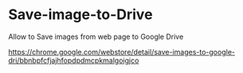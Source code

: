 # Save-image-to-Drive

 Allow to Save images from web page to Google Drive 

https://chrome.google.com/webstore/detail/save-images-to-google-dri/bbnbpfcfjajhfopdpdmcpkmalgoigjco

